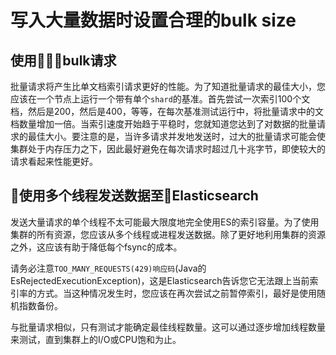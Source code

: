 # 写入大量数据时设置合理的bulk size

## 使用bulk请求

批量请求将产生比单文档索引请求更好的性能。为了知道批量请求的最佳大小，您应该在一个节点上运行一个带有单个`shard`的基准。首先尝试一次索引100个文档，然后是200，然后是400，等等，在每次基准测试运行中，将批量请求中的文档数量增加一倍。当索引速度开始趋于平稳时，您就知道您达到了对数据的批量请求的最佳大小。要注意的是，当许多请求并发地发送时，过大的批量请求可能会使集群处于内存压力之下，因此最好避免在每次请求时超过几十兆字节，即使较大的请求看起来性能更好。

## 使用多个线程发送数据至Elasticsearch

发送大量请求的单个线程不太可能最大限度地完全使用ES的索引容量。为了使用集群的所有资源，您应该从多个线程或进程发送数据。除了更好地利用集群的资源之外，这应该有助于降低每个fsync的成本。

请务必注意`TOO_MANY_REQUESTS(429)响应码`(Java的EsRejectedExecutionException)，这是Elasticsearch告诉您它无法跟上当前索引率的方式。当这种情况发生时，您应该在再次尝试之前暂停索引，最好是使用随机指数备份。

与批量请求相似，只有测试才能确定最佳线程数量。这可以通过逐步增加线程数量来测试，直到集群上的I/O或CPU饱和为止。